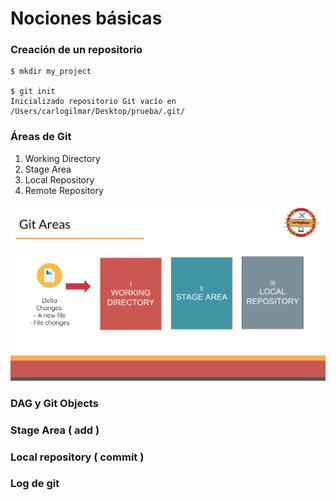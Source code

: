 # Nociones básicas

### Creación de un repositorio

```
$ mkdir my_project

$ git init
Inicializado repositorio Git vacío en /Users/carlogilmar/Desktop/prueba/.git/
```

### Áreas de Git

1. Working Directory
2. Stage Area
3. Local Repository
4. Remote Repository

![](../assets/chapter2_1.png)

### DAG y Git Objects
### Stage Area ( add )
### Local repository ( commit )
### Log de git
